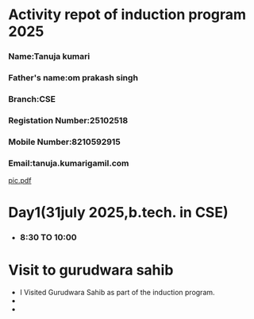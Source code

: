 # Activity repot of induction program 2025
### Name:Tanuja kumari
  
### Father's name:om prakash singh


### Branch:CSE

### Registation Number:25102518

### Mobile Number:8210592915

### Email:tanuja.kumarigamil.com


[pic.pdf](https://github.com/user-attachments/files/21559740/pic.pdf)

# Day1(31july 2025,b.tech. in CSE)
- ### 8:30 TO 10:00
# Visit to gurudwara sahib
- I Visited Gurudwara Sahib as part of the induction program.
- 
- 

